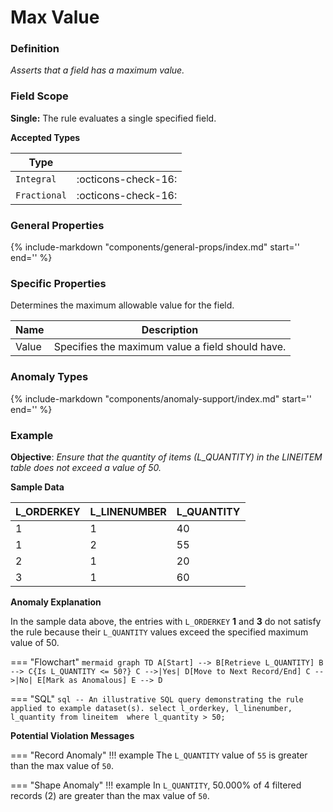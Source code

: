 # Max Value

### Definition

*Asserts that a field has a maximum value.*

### Field Scope

**Single:** The rule evaluates a single specified field.

**Accepted Types**

| Type        |                          |
|-------------|--------------------------|
| `Integral`  | <div style="text-align:center">:octicons-check-16:</div> |
| `Fractional`| <div style="text-align:center">:octicons-check-16:</div> |

### General Properties

{%
    include-markdown "components/general-props/index.md"
    start='<!-- all-props--start -->'
    end='<!-- all-props--end -->'
%}

### Specific Properties

Determines the maximum allowable value for the field.

| Name               | Description                              |
|--------------------|------------------------------------------|
| <div class="text-primary">Value</div> | Specifies the maximum value a field should have. |

### Anomaly Types

{%
    include-markdown "components/anomaly-support/index.md"
    start='<!-- all-types--start -->'
    end='<!-- all-types--end -->'
%}

### Example

**Objective**: *Ensure that the quantity of items (L_QUANTITY) in the LINEITEM table does not exceed a value of 50.*

**Sample Data**

| L_ORDERKEY | L_LINENUMBER | L_QUANTITY |
|------------|--------------|------------|
| 1          | 1            | 40         |
| 1          | 2            | <span class="text-negative">55</span> |
| 2          | 1            | 20         |
| 3          | 1            | <span class="text-negative">60</span> |

**Anomaly Explanation**

In the sample data above, the entries with `L_ORDERKEY` **1** and **3** do not satisfy the rule because their `L_QUANTITY` values exceed the specified maximum value of 50.

=== "Flowchart"
    ```mermaid
    graph TD
    A[Start] --> B[Retrieve L_QUANTITY]
    B --> C{Is L_QUANTITY <= 50?}
    C -->|Yes| D[Move to Next Record/End]
    C -->|No| E[Mark as Anomalous]
    E --> D
    ```

=== "SQL"
    ```sql
    -- An illustrative SQL query demonstrating the rule applied to example dataset(s).
    select
        l_orderkey,
        l_linenumber,
        l_quantity
    from lineitem 
    where
        l_quantity > 50;
    ```

**Potential Violation Messages**

=== "Record Anomaly"
    !!! example
        The `L_QUANTITY` value of `55` is greater than the max value of `50`.

=== "Shape Anomaly"
    !!! example
        In `L_QUANTITY`, 50.000% of 4 filtered records (2) are greater than the max value of `50`.

